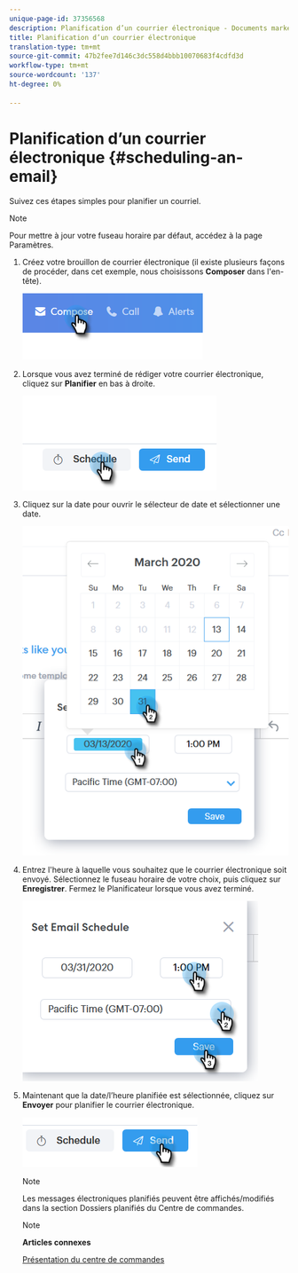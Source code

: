 ```yaml
---
unique-page-id: 37356568
description: Planification d’un courrier électronique - Documents marketing - Documentation du produit
title: Planification d’un courrier électronique
translation-type: tm+mt
source-git-commit: 47b2fee7d146c3dc558d4bbb10070683f4cdfd3d
workflow-type: tm+mt
source-wordcount: '137'
ht-degree: 0%

---
```



# Planification d’un courrier électronique {#scheduling-an-email}

Suivez ces étapes simples pour planifier un courriel.

>[!NOTE]
>
>Pour mettre à jour votre fuseau horaire par défaut, accédez à la page Paramètres.

1. Créez votre brouillon de courrier électronique (il existe plusieurs façons de procéder, dans cet exemple, nous choisissons **Composer** dans l&#39;en-tête).

   ![](assets/one-1.png)

1. Lorsque vous avez terminé de rédiger votre courrier électronique, cliquez sur **Planifier** en bas à droite.

   ![](assets/two-1.png)

1. Cliquez sur la date pour ouvrir le sélecteur de date et sélectionner une date.

   ![](assets/three-1.png)

1. Entrez l&#39;heure à laquelle vous souhaitez que le courrier électronique soit envoyé. Sélectionnez le fuseau horaire de votre choix, puis cliquez sur **Enregistrer**. Fermez le Planificateur lorsque vous avez terminé.

   ![](assets/four-1.png)

1. Maintenant que la date/l’heure planifiée est sélectionnée, cliquez sur **Envoyer** pour planifier le courrier électronique.

   ![](assets/five-1.png)

   >[!NOTE]
   >
   >Les messages électroniques planifiés peuvent être affichés/modifiés dans la section Dossiers planifiés du Centre de commandes.

   >[!NOTE]
   >
   >**Articles connexes**
   >
   >
   >[Présentation du centre de commandes](http://docs.marketo.com/x/kgDb)

